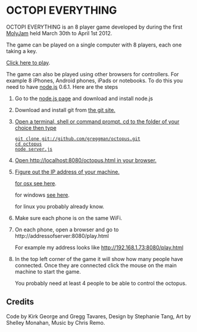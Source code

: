 OCTOPI EVERYTHING
=================

OCTOPI EVERYTHING is an 8 player game developed by during the first
<a href="http://www.whatwouldmolydeux.com/">MolyJam</a> held March 30th to April 1st 2012.

The game can be played on a single computer with 8 players, each one taking a key.

<a href="http://greggman.github.com/octopus/octopus.html">Click here to play</a>.

The game can also be played using other browsers for controllers. For example 8 iPhones, Android phones,
iPads or notebooks. To do this you need to have <a href="http://nodejs.org">node.js</a> 0.6.1. Here are the steps

1.  Go to the <a href="http://nodejs.org">node.js page</a> and download and install node.js

2.  Download and install git from <a href="http://git-scm.com/">the git site.

3.  Open a terminal, shell or command prompt. cd to the folder of your choice then type

        git clone git://github.com/greggman/octopus.git
        cd octopus
        node server.js

4.  Open http://localhost:8080/octopus.html in your browser.

5.  Figure out the IP address of your machine.

    for osx <a href="http://kb.wisc.edu/page.php?id=6526">see here</a>.

    for windows <a href="http://grok.lsu.edu/article.aspx?articleid=1277">see here</a>.

    for linux you probably already know.

6. Make sure each phone is on the same WiFi.

7. On each phone, open a browser and go to http://addressofserver:8080/play.html

   For example my address looks like http://192.168.1.73:8080/play.html

8. In the top left corner of the game it will show how many people have connected.
   Once they are connected click the mouse on the main machine to start the game.

   You probably need at least 4 people to be able to control the octopus.

Credits
-------

Code by Kirk George and Gregg Tavares, Design by Stephanie Tang, Art by Shelley Monahan, Music by Chris Remo.

